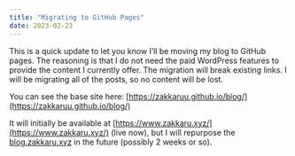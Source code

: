 ```yaml
---
title: "Migrating to GitHub Pages"
date: 2023-02-23
---
```


This is a quick update to let you know I’ll be moving my blog to GitHub pages. The reasoning is that I do not need the paid WordPress features to provide the content I currently offer. The migration will break existing links. I will be migrating all of the posts, so no content will be lost.

You can see the base site here: [https://zakkaruu.github.io/blog/](https://zakkaruu.github.io/blog/)

It will initially be available at [https://www.zakkaru.xyz/](https://www.zakkaru.xyz/) (live now), but I will repurpose the [blog.zakkaru.xyz](blog.zakkaru.xyz) in the future (possibly 2 weeks or so).

